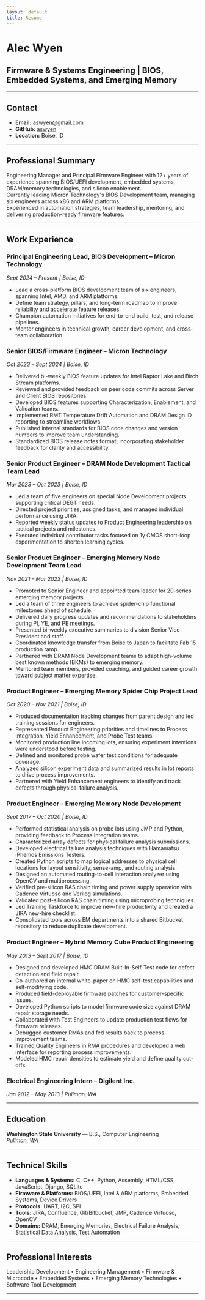 ```yaml
---
layout: default
title: Resume
---
```


# Alec Wyen

## Firmware & Systems Engineering | BIOS, Embedded Systems, and Emerging Memory

---

## Contact

- **Email:** [aswyen@gmail.com](mailto:aswyen@gmail.com)
- **GitHub:** [aswyen](https://github.com/aswyen)
- **Location:** Boise, ID

---

## Professional Summary

Engineering Manager and Principal Firmware Engineer with 12+ years of experience spanning BIOS/UEFI development, embedded systems, DRAM/memory technologies, and silicon enablement.  
Currently leading Micron Technology's BIOS Development team, managing six engineers across x86 and ARM platforms.  
Experienced in automation strategies, team leadership, mentoring, and delivering production-ready firmware features.

---

## Work Experience

### Principal Engineering Lead, BIOS Development – Micron Technology  
*Sept 2024 – Present | Boise, ID*
- Lead a cross-platform BIOS development team of six engineers, spanning Intel, AMD, and ARM platforms.
- Define team strategy, pillars, and long-term roadmap to improve reliability and accelerate feature releases.
- Champion automation initiatives for end-to-end build, test, and release pipelines.
- Mentor engineers in technical growth, career development, and cross-team collaboration.

### Senior BIOS/Firmware Engineer – Micron Technology  
*Oct 2023 – Sept 2024 | Boise, ID*
- Delivered bi-weekly BIOS feature updates for Intel Raptor Lake and Birch Stream platforms.
- Reviewed and provided feedback on peer code commits across Server and Client BIOS repositories.
- Developed BIOS features supporting Characterization, Enablement, and Validation teams.
- Implemented RMT Temperature Drift Automation and DRAM Design ID reporting to streamline workflows.
- Published internal standards for BIOS code changes and version numbers to improve team understanding.
- Standardized BIOS release notes format, incorporating stakeholder feedback for clarity and accessibility.

### Senior Product Engineer – DRAM Node Development Tactical Team Lead  
*Mar 2023 – Oct 2023 | Boise, ID*
- Led a team of five engineers on special Node Development projects supporting critical DEGT needs.
- Directed project priorities, assigned tasks, and managed individual performance using JIRA.
- Reported weekly status updates to Product Engineering leadership on tactical projects and milestones.
- Executed individual contributor tasks focused on 1γ CMOS short-loop experimentation to shorten learning cycles.

### Senior Product Engineer – Emerging Memory Node Development Team Lead  
*Nov 2021 – Mar 2023 | Boise, ID*
- Promoted to Senior Engineer and appointed team leader for 20-series emerging memory projects.
- Led a team of three engineers to achieve spider-chip functional milestones ahead of schedule.
- Delivered daily progress updates and recommendations to stakeholders during PI, YE, and PE meetings.
- Presented bi-weekly executive summaries to division Senior Vice President and staff.
- Coordinated knowledge transfer from Boise to Japan to facilitate Fab 15 production ramp.
- Partnered with DRAM Node Development teams to adapt high-volume best known methods (BKMs) to emerging memory.
- Mentored team members, provided coaching, and guided career growth toward subject matter expertise.

### Product Engineer – Emerging Memory Spider Chip Project Lead  
*Oct 2020 – Nov 2021 | Boise, ID*
- Produced documentation tracking changes from parent design and led training sessions for engineers.
- Represented Product Engineering priorities and timelines to Process Integration, Yield Enhancement, and Probe Test teams.
- Monitored production line incoming lots, ensuring experiment intentions were understood before testing.
- Defined and monitored probe wafer test conditions for adequate coverage.
- Analyzed silicon experiment data and summarized results in lot reports to drive process improvements.
- Partnered with Yield Enhancement engineers to identify and track defects through physical failure analysis.

### Product Engineer – Emerging Memory Node Development  
*Sept 2017 – Oct 2020 | Boise, ID*
- Performed statistical analysis on probe lots using JMP and Python, providing feedback to Process Integration teams.
- Characterized array defects for physical failure analysis submissions.
- Developed electrical failure analysis techniques with Hamamatsu iPhemos Emissions Testers.
- Created Python scripts to map logical addresses to physical cell locations for layout sensitivity, sense-amp, and routing analysis.
- Designed an automated routing-to-cell interaction analyzer using OpenCV and multiprocessing.
- Verified pre-silicon RAS chain timing and power supply operation with Cadence Virtuoso and Verilog simulations.
- Validated post-silicon RAS chain timing using microprobing techniques.
- Led Training Taskforce to improve new-hire productivity and created a JIRA new-hire checklist.
- Consolidated tools across EM departments into a shared Bitbucket repository to reduce duplicate development.

### Product Engineer – Hybrid Memory Cube Product Engineering  
*May 2013 – Sept 2017 | Boise, ID*
- Designed and developed HMC DRAM Built-In-Self-Test code for defect detection and field repair.
- Co-authored an internal white-paper on HMC self-test capabilities and self-modifying code.
- Produced field-deployable firmware patches for customer-specific issues.
- Developed Python scripts to model firmware code size against DRAM repair storage needs.
- Collaborated with Test Engineers to update production test flows for firmware releases.
- Debugged customer RMAs and fed results back to process improvement teams.
- Trained Quality Engineers in RMA procedures and developed a web interface for reporting process improvements.
- Modeled HMC repair densities to estimate yield and define quality cut-offs.

### Electrical Engineering Intern – Digilent Inc.  
*Jan 2012 – May 2013 | Pullman, WA*

---

## Education

**Washington State University** — B.S., Computer Engineering  
*Pullman, WA*

---

## Technical Skills

- **Languages & Systems:** C, C++, Python, Assembly, HTML/CSS, JavaScript, Django, SQLite
- **Firmware & Platforms:** BIOS/UEFI, Intel & ARM platforms, Embedded Systems, Device Drivers
- **Protocols:** UART, I2C, SPI
- **Tools:** JIRA, Confluence, Git/Bitbucket, JMP, Cadence Virtuoso, OpenCV
- **Domains:** DRAM, Emerging Memories, Electrical Failure Analysis, Statistical Data Analysis, Test Automation

---

## Professional Interests

Leadership Development • Engineering Management • Firmware & Microcode • Embedded Systems • Emerging Memory Technologies • Software Tool Development

---
